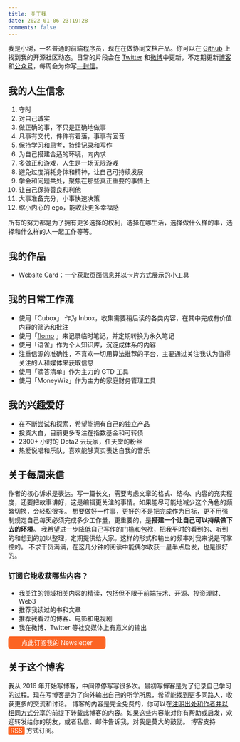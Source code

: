 ```yaml
---
title: 关于我
date: 2022-01-06 23:19:28
comments: false
---
```


我是小树，一名普通的前端程序员，现在在做协同文档产品。你可以在 [Github](https://github.com/xdlrt) 上找到我的开源社区动态。日常的片段会在 [Twitter](https://twitter.com/yeshu_in_future) 和[微博](https://weibo.com/u/5361470927)中更新，不定期更新[博客](https://yeshu.cloud)和[公众号](https://weixin.sogou.com/weixin?query=a_warm_tree)，每周会为你写[一封信](https://xiaoshu.zhubai.love)。

## 我的人生信念
1. 守时
2. 对自己诚实
3. 做正确的事，不只是正确地做事
4. 凡事有交代，件件有着落，事事有回音
5. 保持学习和思考，持续记录和写作
6. 为自己搭建合适的环境，向内求
7. 多做正和游戏，人生是一场无限游戏
8. 避免过度消耗身体和精神，让自己可持续发展
9. 学会和问题共处，聚焦在那些真正重要的事情上
10. 让自己保持善良和利他
11. 大事准备充分，小事快速决策
12. 缩小内心的 ego，能收获更多幸福感

所有的努力都是为了拥有更多选择的权利，选择在哪生活，选择做什么样的事，选择和什么样的人一起工作等等。 

## 我的作品
- [Website Card](https://website-card.vercel.app/)：一个获取页面信息并以卡片方式展示的小工具

## 我的日常工作流
- 使用「Cubox」 作为 Inbox，收集需要稍后读的各类内容，在其中完成有价值内容的筛选和批注
- 使用「[flomo](https://flomoapp.com/register2/?MjUxMzc) 」来记录临时笔记，并定期转换为永久笔记
- 使用「语雀」作为个人知识库，沉淀成体系的内容
- 注重信源的准确性，不喜欢一切用算法推荐的平台，主要通过关注我认为值得关注的人和媒体来获取信息
- 使用「滴答清单」作为主力的 GTD 工具
- 使用「MoneyWiz」作为主力的家庭财务管理工具

## 我的兴趣爱好
- 在不断尝试和探索，希望能拥有自己的独立产品
- 投资大白，目前更多专注在指数基金和可转债
- 2300+ 小时的 Dota2 云玩家，任天堂的粉丝
- 热爱说唱和乐队，喜欢能够真实表达自我的音乐

## 关于每周来信

作者的核心诉求是表达。写一篇长文，需要考虑文章的格式、结构、内容的充实程度，还要把故事讲好，这是编辑更关注的事情。如果能尽可能地减少这个角色的频繁切换，会轻松很多。
想要做好一件事，更好的不是把完成作为目标，更不用强制规定自己每天必须完成多少工作量，更重要的，是**搭建一个让自己可以持续做下去的环境**。
我希望进一步降低自己写作的门槛和包袱，把我平时的看到的、听到的和想到的加以整理，定期提供给大家。这样的形式和输出的频率对我来说是可掌控的。
不求干货满满，在这几分钟的阅读中能偶尔收获一星半点启发，也是很好的。

### 订阅它能收获哪些内容？
- 我关注的领域相关内容的精读，包括但不限于前端技术、开源、投资理财、Web3
- 推荐我读过的书和文章
- 推荐我看过的博客、电影和电视剧
- 我在微博、Twitter 等社交媒体上有意义的输出

<a href="https://xiaoshu.zhubai.love" target="_blank" style="background: #fc6423; color: rgb(255, 255, 255); padding: 5px 30px; border-radius: 5px; text-decoration: none; border: none; font-size: 14px;">点此订阅我的 Newsletter</a>

## 关于这个博客
我从 2016 年开始写博客，中间停停写写很多次。最初写博客是为了记录自己学习的过程。现在写博客是为了向外输出自己的所学所思，希望能找到更多同路人，收获更多的交流和讨论。
博客的内容是完全免费的，你可以在[注明出处和作者并以相同方式分享](https://creativecommons.org/licenses/by-nc-sa/4.0/deed.zh)的前提下转载此博客的内容。如果这些内容能对你有帮助或启发，欢迎转发给你的朋友，或者私信、邮件告诉我，对我是莫大的鼓励。
博客支持 <a href="/atom.xml" target="_blank" style="background: #fc6423; color: rgb(255, 255, 255); padding: 0px 5px 1px; border-radius: 2px; text-decoration: none; border: none; font-size: 14px; vertical-align: text-bottom;">RSS</a> 方式订阅。